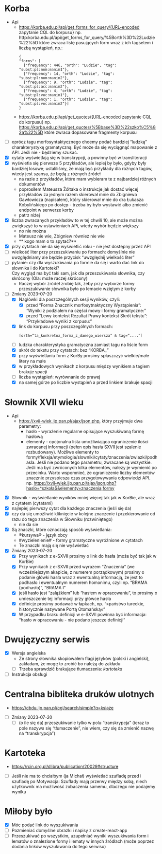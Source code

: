 # Korba
- Api
  - https://korba.edu.pl/api/get_forms_for_query/{URL-encoded zapytanie CQL do korpusu}
    np. http:korba.edu.pl/api/get_forms_for_query/%5Borth%3D%22Ludzie%22%5D
    które zwraca listę pasujących form wraz z ich tagsetem i liczbą wystąpień, np.:
    ```
    {
    "forms": [
      {"frequency": 446, "orth": "Ludzie", "tag": "subst:pl:nom:manim1"},
      {"frequency": 14, "orth": "Ludzie", "tag": "subst:pl:nom:manim2"},
      {"frequency": 9, "orth": "Ludzie", "tag": "subst:pl:acc:manim2"},
      {"frequency": 4, "orth": "Ludzie", "tag": "subst:pl:voc:manim1"},
      {"frequency": 1, "orth": "Ludzie", "tag": "subst:pl:voc:manim2"}]
    }
    ```
  - https://korba.edu.pl/api/get_quotes/{URL-encoded zapytanie CQL do korpusu}
    np. https://korba.edu.pl/api/get_quotes/%5Bbase%3D%22szko%C5%82a%22%5D
    które zwraca dopasowane fragmenty korpusu
- [ ] oprócz tagu morfosyntaktycznego chcemy podać bardziej “ludzką” charakterystykę gramatyczną. 
      Być może da się wyciągnąć mapowanie z API. Jeśli nie - będziemy szukać.
- [x] cytaty wyświetlają się w transkrypcji, a powinny być w transliteracji
- [x] wyświetla się pierwsze 5 przykładów, ale lepiej by było, gdyby były bardziej losowe;
      ustaliliśmy, że mają być przykłady dla różnych tagów, wtedy jest szansa,
      że będą z różnych źródeł
  - na razie z przykładów, które mam wybieram te z najbardziej różnych dokumentów
  - poprosiłem Mateusza Żółtaka o instrukcje jak dostać więcej przykładów za jednym razem
    skierował mnie do Zbigniewa Gawłowicza (napisałem), 
    który skierował mnie do dra Łukasza Kobylińskiego po dostęp - trzeba by było wystawić albo
    zmienić endpoint w serwerze korby
  - patrz niżej
- [x] liczba zwracanych przykładów to w tej chwili 10, ale może można zwiększyć to w ustawieniach APi,
  wtedy wybór będzie większy
  - no nie można
  - Mateusz nie wie, Zbigniew również nie wie
  - ** kogo mam o to spytać?**
- [x] przy cytatach nie da się wyświetlić roku - nie jest dostępny przez API
- [ ] wielkość liter przy przeszukiwaniu po formach: domyślnie nie uwzględniamy
  ale będzie przycisk “uwzględnij wielkość liter”
- [ ] pytanie: czy dla wyszukiwania po formie da się i warto dać link do słownika i do Kartoteki?  
  Czy wygląd ma być taki sam, jak dla przeszukiwania słownika, czy skrócony
  (Ola: może raczej skrócony)
  - Raczej wybór źródeł zrobię tak, żeby przy wyborze formy przeszukiwanie słownika było po lemacie
    wziętym z korby
- [ ] Zmiany 2023-07-20
  - [x] Nagłówki dla poszczególnych sesji wyników, czyli:
    - [x] przed “Forma Znacznik morfosytnaktyczny Wystąpienia”: “Wyniki z podziałem na części mowy i formy gramatyczne:”
    - [x] przed “Lewy kontekst Rezultat Prawy kontekst Skrót tekstu”: “Przykładowe wyniki z korpusu:”
  - [x] link do korpusu przy poszczególnych formach:
    ```
    [orth=”ta_konkretna_forma_z_danego_wiersza” & tag=”....”]
    ```
  - [ ] ludzka charakterystyka gramatyczna zamiast tagu na liście form
  - [x] skrót do tekstu przy cytatach: bez “KORBA_”
  - [x] przy wyświetlaniu form z KorBy prosimy spłaszczyć wielkie/małe litery na małe
  - [x] w przykładowych wynikach z korpusu między wynikiem a tagiem brakuje spacji
  - [ ] liczba wystąpień: wyrównanie do prawej
  - [x] na samej górze po liczbie wystąpień a przed linkiem brakuje spacji
# Słownik XVII wieku
- Api
  - https://xvii-wiek.ijp.pan.pl/ajax/json.php, który przyjmuje dwa parametry:
    - hasło - wyrażenie regularne opisujące wyszukiwaną formę hasłową
    - elementy - opcjonalna lista umożliwiająca ograniczenie ilości zwracanej informacji
      (pełen opis hasła SXVII jest szalenie rozbudowany).
      Możliwe elementy to formy/fleksja/etymologia/slowniki/cytaty/znaczenia/zwiazki/podhasla.
      Jeśli nie podano tego parametru, zwracane są wszystkie.
      Jeśli ma być zwróconych kilka elementów, należy je wymienić po przecinku.
      Warto wspomnieć, że ograniczenie liczby elementów znacznie przyspiesza
      czas przygotowywania odpowiedzi API.
      np. https://xvii-wiek.ijp.pan.pl/ajax/json.php?haslo=^szkoła$&elementy=znaczenia,formy
- [x] Słownik - wyświetlanie wyników mniej więcej tak jak w KorBie, ale wraz z cytatem (cytatami)
- [x] najlepiej pierwszy cytat dla każdego znaczenia (jeśli się da) 
- [x] czy da się umożliwić kliknięcie w kolejne znaczenie
  i przekierowanie od razu do tego znaczenia w Słowniku (rozwiniętego)
    - nie da sie 
- [x] Są znaczki, które oznaczają sposób wyświetlania:
    - ®kursywa® - język obcy
    - #wyzielenienie# - formy gramatyczne wyróżnione w cytatach
    - Te znaczki mają się nie wyświetlać
- [x] Zmiany 2023-07-20
  - [x] Przy wynikach z e-SXVII prosimy o link do hasła (może być tak jak w KorBie)
  - [x] Przy wynikach z e-SXVII przed wyrazem “Znaczenia” (we wcześniejszym akapicie, z numerem porządkowym)
    prosimy o podanie główki hasła wraz z ewentualną informacją, że jest to podhasło i ewentualnym numerem homonimu,
    czyli np. “BRAMA (podhasło)”, “BRAMA I”
  - [x] jeśli hasło jest “zalążkiem” lub “hasłem w opracowaniu”, to prosimy o umieszczenie tej informacji przy główce hasła
  - [x] definicje prosimy podawać w łapkach, np. “»państwo tureckie, historycznie nazywane Portą Otomańską«”
  - [x] W przypadku braku definicji w e-SXVII powinna być informacja: “hasło w opracowaniu - nie podano jeszcze definicji”

# Dwujęzyczny serwis
- [x] Wersja angielska
  - Ze strony słownika skopiowałem flagi języków (polski i angielski), zakładam, że mogę to zrobić bo należą do zakładu
  - [ ] Trzeba sprawdzić brakujące tłumaczenia: *kartoteka*
- [ ] Instrukcja obsługi

# Centralna bibliteka druków ulotnych
- https://cbdu.ijp.pan.pl/cgi/search/simple?q=książę
- [ ] Zmiany 2023-07-20
  - [ ] (o ile się da) przeszukiwanie tylko w polu “transkrypcja”
    (teraz to pole nazywa się “tłumaczenie”, nie wiem, czy się da zmienić nazwę na “transkrypcja”)

# Kartoteka
- https://rcin.org.pl/dlibra/publication/20029#structure
- [ ] Jeśli nie ma to chciałbym (ja Michał) wyświetlać szufladę przed i szufladę po
  Motywacja: Szuflady mają przerwy między sobą, niech użytkownik ma możliwość zobaczenia samemu,
  dlaczego nie podajemy wyniku

# Miłoby było
- [x] Móc podać link do wyszukiwania
- [ ] Pozmieniać domyślne obrazki i napisy z create-react-app
- [ ] Przeszukiwać po wszystkim, uzupełniać wyniki wyszukiwania form i lematów o znalezione formy i lematy w innych
  źródłach (może poprzez dodania linków wyszukiwania do tego serwisu)